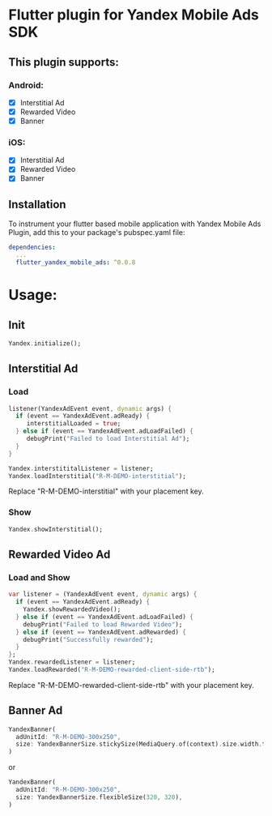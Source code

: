 # Flutter plugin for Yandex Mobile Ads SDK

## This plugin supports:

### Android:
- [x] Interstitial Ad
- [x] Rewarded Video
- [x] Banner

### iOS:
- [x] Interstitial Ad
- [x] Rewarded Video
- [x] Banner

## Installation

To instrument your flutter based mobile application with Yandex Mobile Ads Plugin, add this to your package's pubspec.yaml file:

```yaml
dependencies:
  ...
  flutter_yandex_mobile_ads: ^0.0.8
```

# Usage:

## Init
```dart
Yandex.initialize();
```

## Interstitial Ad

### Load
```dart
listener(YandexAdEvent event, dynamic args) {
  if (event == YandexAdEvent.adReady) {
     interstitialLoaded = true;
  } else if (event == YandexAdEvent.adLoadFailed) {
     debugPrint("Failed to load Interstitial Ad");
  }
}

Yandex.interstititalListener = listener;
Yandex.loadInterstitial("R-M-DEMO-interstitial");
```

Replace "R-M-DEMO-interstitial" with your placement key.

### Show
```dart
Yandex.showInterstitial();
```

## Rewarded Video Ad

### Load and Show
```dart
var listener = (YandexAdEvent event, dynamic args) {
  if (event == YandexAdEvent.adReady) {
    Yandex.showRewardedVideo();
  } else if (event == YandexAdEvent.adLoadFailed) {
    debugPrint("Failed to load Rewarded Video");
  } else if (event == YandexAdEvent.adRewarded) {
    debugPrint("Successfully rewarded");
  }
};
Yandex.rewardedListener = listener;
Yandex.loadRewarded("R-M-DEMO-rewarded-client-side-rtb");
```
Replace "R-M-DEMO-rewarded-client-side-rtb" with your placement key.

## Banner Ad

```dart
YandexBanner(
  adUnitId: "R-M-DEMO-300x250",
  size: YandexBannerSize.stickySize(MediaQuery.of(context).size.width.toInt()),
)
```
or
```dart
YandexBanner(
  adUnitId: "R-M-DEMO-300x250",
  size: YandexBannerSize.flexibleSize(320, 320),
)
```
